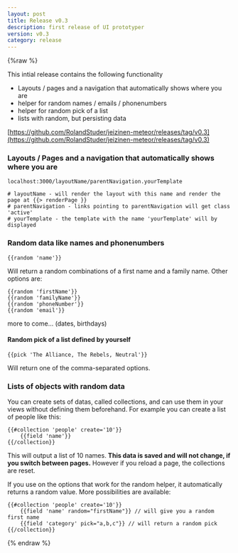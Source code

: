 ```yaml
---
layout: post
title: Release v0.3
description: first release of UI prototyper
version: v0.3
category: release
---
```


{%raw %}

This intial release contains the following functionality

* Layouts / pages and a navigation that automatically shows where you are
* helper for random names / emails / phonenumbers
* helper for random pick of a list
* lists with random, but persisting data

[https://github.com/RolandStuder/jeizinen-meteor/releases/tag/v0.3](https://github.com/RolandStuder/jeizinen-meteor/releases/tag/v0.3)

### Layouts / Pages and a navigation that automatically shows where you are

	localhost:3000/layoutName/parentNavigation.yourTemplate

	# layoutName - will render the layout with this name and render the page at {{> renderPage }}
	# parentNavigation - links pointing to parentNavigation will get class 'active'
	# yourTemplate - the template with the name 'yourTemplate' will by displayed

### Random data like names and phonenumbers

	{{random 'name'}}

Will return a random combinations of a first name and a family name. Other options are:

	{{random 'firstName'}}
	{{random 'familyName'}}
	{{random 'phoneNumber'}}
	{{random 'email'}}

more to come... (dates, birthdays)

#### Random pick of a list defined by yourself

	{{pick 'The Alliance, The Rebels, Neutral'}}

Will return one of the comma-separated options.

### Lists of objects with random data

You can create sets of datas, called collections, and can use them in your views without defining them beforehand. For example you can create a list of people like this:

	{{#collection 'people' create='10'}}
		{{field 'name'}}
	{{/collection}}

This will output a list of 10 names. **This data is saved and will not change, if you switch between pages.** However if you reload a page, the collections are reset.

If you use on the options that work for the random helper, it automatically returns a random value. More possibilities are available:

	{{#collection 'people' create='10'}}
		{{field 'name' random="firstName"}} // will give you a random first name
		{{field 'category' pick="a,b,c"}} // will return a random pick
	{{/collection}}

{% endraw %}

